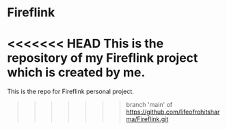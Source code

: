 # Fireflink
<<<<<<< HEAD
This is the repository of my Fireflink project which is created by me.
=======
This is the repo for Fireflink personal project.
>>>>>>> branch 'main' of https://github.com/lifeofrohitsharma/Fireflink.git
